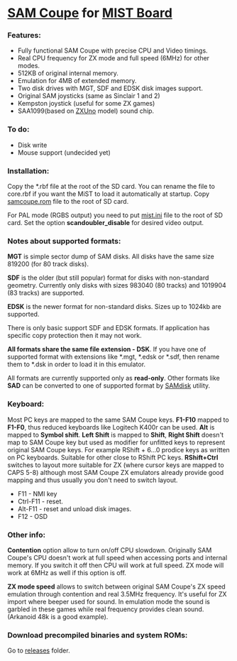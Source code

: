 # [SAM Coupe](https://en.wikipedia.org/wiki/SAM_Coup%C3%A9) for [MIST Board](https://github.com/mist-devel/mist-board/wiki)

### Features:
- Fully functional SAM Coupe with precise CPU and Video timings.
- Real CPU frequency for ZX mode and full speed (6MHz) for other modes.
- 512KB of original internal memory.
- Emulation for 4MB of extended memory.
- Two disk drives with MGT, SDF and EDSK disk images support.
- Original SAM joysticks (same as Sinclair 1 and 2)
- Kempston joystick (useful for some ZX games)
- SAA1099(based on [ZXUno](http://zxuno.speccy.org/index_e.shtml) model) sound chip.

### To do:
- Disk write
- Mouse support (undecided yet)

### Installation:
Copy the *.rbf file at the root of the SD card. You can rename the file to core.rbf if you want the MiST to load it automatically at startup.
Copy [samcoupe.rom](https://github.com/sorgelig/SAMCoupe_MIST/tree/master/releases) file to the root of SD card.

For PAL mode (RGBS output) you need to put [mist.ini](https://github.com/sorgelig/ZX_Spectrum-128K_MIST/tree/master/releases/mist.ini) file to the root of SD card. Set the option **scandoubler_disable** for desired video output.

### Notes about supported formats:
**MGT** is simple sector dump of SAM disks. All disks have the same size 819200 (for 80 track disks).

**SDF** is the older (but still popular) format for disks with non-standard geometry. Currently only disks with sizes 983040 (80 tracks) and 1019904 (83 tracks) are supported.

**EDSK** is the newer format for non-standard disks. Sizes up to 1024kb are supported.

There is only basic support SDF and EDSK formats. If application has specific copy protection then it may not work.

**All formats share the same file extension - DSK**. If you have one of supported format with extensions like *.mgt, *.edsk or *.sdf, then rename them to *.dsk in order to load it in this emulator.

All formats are currently supported only as **read-only**.
Other formats like **SAD** can be converted to one of supported format by [SAMdisk](http://simonowen.com/samdisk/) utility.

### Keyboard:
Most PC keys are mapped to the same SAM Coupe keys.
**F1-F10** mapped to **F1-F0**, thus reduced keyboards like Logitech K400r can be used. **Alt** is mapped to **Symbol shift**. **Left Shift** is mapped to **Shift**, **Right Shift** doesn't map to SAM Coupe key but used as modifier for unfitted keys to represent original SAM Coupe keys. For example RShift + 6...0 prodice keys as written on PC keyboards. Suitable for other close to RShift PC keys. **RShift+Ctrl** switches to layout more suitable for ZX (where cursor keys are mapped to CAPS 5-8) although most SAM Coupe ZX emulators already provide good mapping and thus usually you don't need to switch layout.

* F11 - NMI key
* Ctrl-F11 - reset.
* Alt-F11 - reset and unload disk images.
* F12 - OSD

### Other info:
**Contention** option allow to turn on/off CPU slowdown. Originally SAM Coupe's CPU doesn't work at full speed when accessing ports and internal memory. If you switch it off then CPU will work at full speed. ZX mode will work at 6MHz as well if this option is off.

**ZX mode speed** allows to switch between original SAM Coupe's ZX speed emulation through contention and real 3.5MHz frequency. It's useful for ZX import where beeper used for sound. In emulation mode the sound is garbled in these games while real frequency provides clean sound. (Arkanoid 48k is a good example).

### Download precompiled binaries and system ROMs:
Go to [releases](https://github.com/sorgelig/SAMCoupe_MIST/tree/master/releases) folder.

